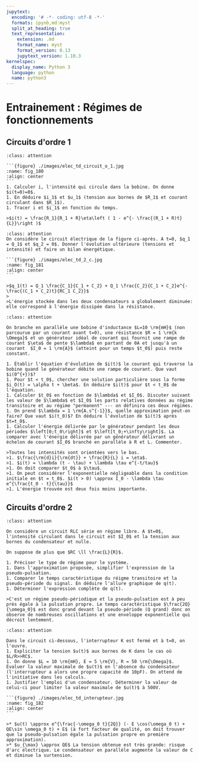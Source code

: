 ```yaml
---
jupytext:
  encoding: '# -*- coding: utf-8 -*-'
  formats: ipynb,md:myst
  split_at_heading: true
  text_representation:
    extension: .md
    format_name: myst
    format_version: 0.13
    jupytext_version: 1.10.3
kernelspec:
  display_name: Python 3
  language: python
  name: python3
---
```

# Entrainement : Régimes de fonctionnements

## Circuits d'ordre 1
````{admonition} Circuit d'ordre 1
:class: attention

```{figure} ./images/elec_td_circuit_o_1.jpg
:name: fig_180
:align: center
```
1. Calculer i, l'intensité qui circule dans la bobine. On donne $i(t=0)=0$.
1. En déduire $i_1$ et $u_1$ (tension aux bornes de $R_1$ et courant circulant dans $R_1$).
1. Tracer i et $i_1$ en fonction du temps.
````

````{topic} Eléments de réponse (sans justification)
>$i(t) = \frac{R_1}{R_1 + R}\eta\left ( 1 - e^{- \frac{(R_1 + R)t}{L}}\right )$
````

````{admonition} Deux condensateurs
:class: attention
On considère le circuit électrique de la figure ci-après. A t=0, $q_1 = Q_1$ et $q_2 = 0$. Donner l'évolution ultérieure (tensions et intensité) et faire un bilan énergétique.

```{figure} ./images/elec_td_2_c.jpg
:name: fig_181
:align: center
```
````

````{topic} Eléments de réponse (sans justification)
>$q_1(t) = Q_1 \frac{C_1}{C_1 + C_2} + Q_1 \frac{C_2}{C_1 + C_2}e^{-\frac{(C_1 + C_2)t}{RC_1 C_2}}$
>
>L'énergie stockée dans les deux condensateurs a globalement diminuée: elle correspond à l'énergie dissipée dans la résistance.
````

````{admonition} Circuit soumis à une rampe.
:class: attention

On branche en parallèle une bobine d'inductance $L=10 \rm{mH}$ (non parcourue par un courant avant t=0), une résistance $R = 1 \rm{k \Omega}$ et un générateur idéal de courant qui fournit une rampe de courant $\eta$ de pente $\lambda$ en partant de 0A et jusqu'à un courant  $I_0 = 1 \rm{A}$ (atteint pour un temps $t_0$) puis reste constant.

1. Établir l'équation d'évolution de $i(t)$ le courant qui traverse la bobine quand le générateur débite une rampe de courant. Que vaut $i(0^{+})$?
1. Pour $t < t_0$, chercher une solution particulière sous la forme $i_O(t) = \alpha t + \beta$. En déduire $i(t)$ pour $t < t_0$ de l'équation.
1. Calculer $t_0$ en fonction de $\lambda$ et $I_0$. Discuter suivant les valeur de $\lambda$ et $I_0$ les parts relatives données au régime transitoire et au régime "permanent" --- on définira ces deux régimes.
1. On prend $\lambda = 1 \rm{A.s^{-1}}$, quelle approximation peut-on faire? Que vaut $i(t_0)$? En déduire l'évolution de $i(t)$ après $t=t_0$.
1. Calculer l'énergie délivrée par le générateur pendant les deux périodes $\left[0;t_0\right]$ et $\left[t_0;+\infty\right]$. La comparer avec l'énergie délivrée par un générateur délivrant un échelon de courant $I_0$ branché en parallèle à R et L. Commenter.
````

````{topic} Eléments de réponse (sans justification)
>Toutes les intensités sont orientées vers le bas.
>1. $\frac{\rm{d}i}{\rm{dt}} + \frac{R}{L} i = \eta$.
>1. $i(t) = \lambda (t - \tau) + \lambda \tau e^{-t/tau}$
>1. On doit comparer $t_0$ à $\tau$.
>1. On peut considérer l'exponentielle négligeable dans la condition initiale en $t = t_0$. $i(t > 0) \approx I_0 - \lambda \tau e^{\frac{t_0 - t}{\tau}}$
>1. L'énergie trouvée est deux fois moins importante.
````

## Circuits d'ordre 2

````{admonition} Oscillateur faiblement amorti
:class: attention

On considère un circuit RLC série en régime libre. A $t=0$, l'intensité circulant dans le circuit est $I_0$ et la tension aux bornes du condensateur et nulle.

On suppose de plus que $RC \ll \frac{L}{R}$.

1. Préciser le type de régime pour le système.
1. Dans l'approximation proposée, simplifier l'expression de la pseudo-pulsation.
1. Comparer le temps caractéristique du réigme transitoire et la pseudo-période du signal. En déduire l'allure graphique de q(t).
1. Déterminer l'expression complète de q(t).
````

````{topic} Eléménts de réponse (sans justification)
>C'est un régime pseudo-périodique et la pseudo-pulsation est à peu près égale à la pulsation propre. Le temps caractéristique $\frac{2Q}{\omega_0}$ est donc grand devant la pseudo-période (Q grand) donc on observe de nombreuses oscillations et une enveloppe exponentielle qui décroit lentement.
````

````{admonition} Protection d'un interrupteur
:class: attention

Dans le circuit ci-dessous, l'interrupteur K est fermé et à t=0, on l'ouvre.
1. Expliciter la tension $u(t)$ aux bornes de K dans le cas où $L/R>>RC$.
1. On donne $L = 10 \rm{mH}, E = 5 \rm{V}, R = 50 \rm{\Omega}$. Évaluer la valeur maximale de $u(t)$ en l'absence du condensateur (l'interrupteur a alors une propre capacité de 10pF). On attend de l'initiative dans les calculs.
1. Justifier l'emploi d'un condensateur. Déterminer la valeur de celui-ci pour limiter la valeur maximale de $u(t)$ à 500V.

```{figure} ./images/elec_td_interupteur.jpg
:name: fig_182
:align: center
```
````

````{topic} Eléments de réponse (sans justification)
>* $u(t) \approx e^{\frac{-\omega_0 t}{2Q}} (- E \cos(\omega_0 t) + QE\sin \omega_0 t) + E$ (à fort facteur de qualité, on doit trouver que la pseudo-pulsation égale la pulsation propre en première approximation).
>* $u_{\max} \approx QE$ La tension obtenue est très grande: risque d'arc électrique. Le condensateur en parallèle augmente la valeur de C et diminue la surtension.
````
